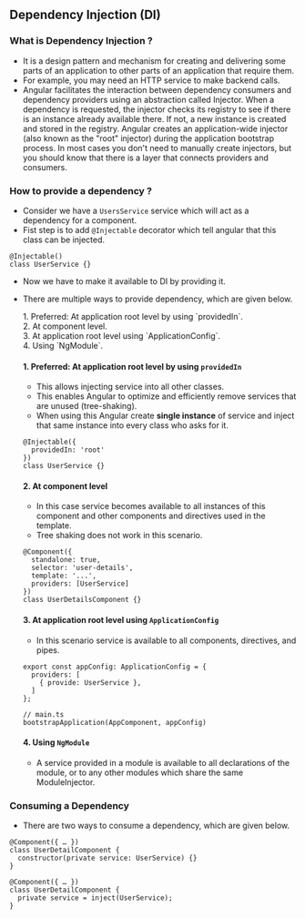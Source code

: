 ## Dependency Injection (DI)
### What is Dependency Injection ?
* It is a design pattern and mechanism for creating and delivering some parts of an application to other parts of an application that require them.
* For example, you may need an HTTP service to make backend calls.
* Angular facilitates the interaction between dependency consumers and dependency providers using an abstraction called Injector. When a dependency is requested, the injector checks its registry to see if there is an instance already available there. If not, a new instance is created and stored in the registry. Angular creates an application-wide injector (also known as the "root" injector) during the application bootstrap process. In most cases you don't need to manually create injectors, but you should know that there is a layer that connects providers and consumers.


### How to provide a dependency ?
* Consider we have a `UsersService` service which will act as a dependency for a component.
* Fist step is to add `@Injectable` decorator which tell angular that this class can be injected.

```
@Injectable()
class UserService {}
```
* Now we have to make it available to DI by providing it.
* There are multiple ways to provide dependency, which are given below.
  <ol></ol>
  1. Preferred: At application root level by using `providedIn`. <br/>
  2. At component level.<br/>
  3. At application root level using `ApplicationConfig`.<br/>
  4. Using `NgModule`.<br/>
 
  #### 1. Preferred: At application root level by using `providedIn`
  * This allows injecting service into all other classes.
  * This enables Angular to optimize and efficiently remove services that are unused (tree-shaking).
  * When using this Angular create **single instance** of service and inject that same instance into every class who asks for it. <br/>

  ```
  @Injectable({
    providedIn: 'root'
  })
  class UserService {}
  ```
  #### 2. At component level
  * In this case service becomes available to all instances of this component and other components and directives used in the template.
  * Tree shaking does not work in this scenario.
 
  ```
  @Component({
    standalone: true,
    selector: 'user-details',
    template: '...',
    providers: [UserService]
  })
  class UserDetailsComponent {}
  ```

  #### 3. At application root level using `ApplicationConfig`
  * In this scenario service is available to all components, directives, and pipes.
    

  ```
  export const appConfig: ApplicationConfig = {
    providers: [
      { provide: UserService },
    ]
  };
  ```

  ```
  // main.ts
  bootstrapApplication(AppComponent, appConfig)
  ```

  #### 4. Using `NgModule`
  * A service provided in a module is available to all declarations of the module, or to any other modules which share the same ModuleInjector.

### Consuming a Dependency
* There are two ways to consume a dependency, which are given below.

```
@Component({ … })
class UserDetailComponent {
  constructor(private service: UserService) {}
}
```

```
@Component({ … })
class UserDetailComponent {
  private service = inject(UserService);
}
```
